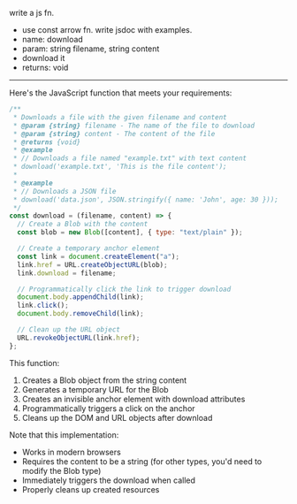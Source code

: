 write a js fn.

- use const arrow fn. write jsdoc with examples.
- name: download
- param: string filename, string content
- download it
- returns: void

---

Here's the JavaScript function that meets your requirements:

```javascript
/**
 * Downloads a file with the given filename and content
 * @param {string} filename - The name of the file to download
 * @param {string} content - The content of the file
 * @returns {void}
 * @example
 * // Downloads a file named "example.txt" with text content
 * download('example.txt', 'This is the file content');
 *
 * @example
 * // Downloads a JSON file
 * download('data.json', JSON.stringify({ name: 'John', age: 30 }));
 */
const download = (filename, content) => {
  // Create a Blob with the content
  const blob = new Blob([content], { type: "text/plain" });

  // Create a temporary anchor element
  const link = document.createElement("a");
  link.href = URL.createObjectURL(blob);
  link.download = filename;

  // Programmatically click the link to trigger download
  document.body.appendChild(link);
  link.click();
  document.body.removeChild(link);

  // Clean up the URL object
  URL.revokeObjectURL(link.href);
};
```

This function:

1. Creates a Blob object from the string content
2. Generates a temporary URL for the Blob
3. Creates an invisible anchor element with download attributes
4. Programmatically triggers a click on the anchor
5. Cleans up the DOM and URL objects after download

Note that this implementation:

- Works in modern browsers
- Requires the content to be a string (for other types, you'd need to modify the Blob type)
- Immediately triggers the download when called
- Properly cleans up created resources
